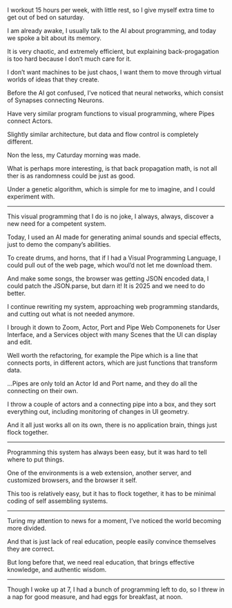 I workout 15 hours per week, with little rest,
so I give myself extra time to get out of bed on saturday.

I am already awake, I usually talk to the AI about programming,
and today we spoke a bit about its memory.

It is very chaotic, and extremely efficient,
but explaining back-progagation is too hard because I don’t much care for it.

I don’t want machines to be just chaos,
I want them to move through virtual worlds of ideas that they create.

Before the AI got confused, I’ve noticed that neural networks,
which consist of Synapses connecting Neurons.

Have very similar program functions to visual programming,
where Pipes connect Actors.

Slightly similar architecture,
but data and flow control is completely different.

Non the less,
my Caturday morning was made.

What is perhaps more interesting, is that back propagation math,
is not all ther is as randomness could be just as good.

Under a genetic algorithm, which is simple for me to imagine,
and I could experiment with.

---

This visual programming that I do is no joke,
I always, always, discover a new need for a competent system.

Today, I used an AI made for generating animal sounds and special effects,
just to demo the company’s abilities.

To create drums, and horns, that if I had a Visual Programming Language,
I could pull out of the web page, which woul’d not let me download them.

And make some songs, the browser was getting JSON encoded data,
I could patch the JSON.parse, but darn it! It is 2025 and we need to do better.

I continue rewriting my system, approaching web programming standards,
and cutting out what is not needed anymore.

I brough it down to Zoom, Actor, Port and Pipe Web Componenets for User Interface,
and a Services object with many Scenes that the UI can display and edit.

Well worth the refactoring, for example the Pipe which is a line that connects ports,
in different actors, which are just functions that transform data.

...Pipes are only told an Actor Id and Port name,
and they do all the connecting on their own.

I throw a couple of actors and a connecting pipe into a box,
and they sort everything out, including monitoring of changes in UI geometry.

And it all just works all on its own,
there is no application brain, things just flock together.

---

Programming this system has always been easy,
but it was hard to tell where to put things.

One of the environments is a web extension,
another server, and customized browsers, and the browser it self.

This too is relatively easy, but it has to flock together,
it has to be minimal coding of self assembling systems.

---

Turing my attention to news for a moment,
I’ve noticed the world becoming more divided.

And that is just lack of real education,
people easily convince themselves they are correct.

But long before that, we need real education,
that brings effective knowledge, and authentic wisdom.

---

Though I woke up at 7, I had a bunch of programming left to do,
so I threw in a nap for good measure, and had eggs for breakfast, at noon.
